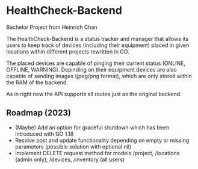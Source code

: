 HealthCheck-Backend
======
Bachelor Project from Heinrich Chan

The HealthCheck-Backend is a status tracker and manager that allows its users to keep track of devices (including their equipment) placed in given locations within different projects rewritten in GO.

The placed devices are capable of pinging their current status (ONLINE, OFFLINE, WARNING). Depinding on their equipment devices are also capable of sending images (jpeg/png format), which are only stored within the RAM of the backend.

As in right now the API supports all routes just as the original backend.

Roadmap (2023)
------
* (Maybe) Add an option for graceful shutdown which has been introduced with GO 1.18
* Resolve post and update functionality depending on empty or missing parameters (possible solution with optional nil)
* Implement DELETE request method for models /project, /locations (admin only), /devices, /inventory (all users)

